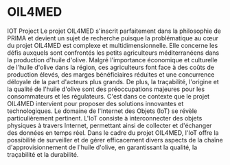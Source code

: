 # OIL4MED
IOT Project
Le projet OIL4MED s'inscrit parfaitement dans la philosophie de PRIMA et devient un 
sujet de recherche puisque la problématique au cœur du projet OIL4MED est complexe et 
multidimensionnelle. Elle concerne les défis auxquels sont confrontés les petits agriculteurs 
méditerranéens dans la production d'huile d'olive. Malgré l'importance économique et culturelle 
de l'huile d'olive dans la région, ces agriculteurs font face à des coûts de production élevés, des 
marges bénéficiaires réduites et une concurrence déloyale de la part d'acteurs plus grands. De 
plus, la traçabilité, l'origine et la qualité de l'huile d'olive sont des préoccupations majeures pour 
les consommateurs et les régulateurs.
C'est dans ce contexte que le projet OIL4MED intervient pour proposer des solutions 
innovantes et technologiques. Le domaine de l'Internet des Objets (IoT) se révèle 
particulièrement pertinent. L'IoT consiste à interconnecter des objets physiques à travers 
Internet, permettant ainsi de collecter et d'échanger des données en temps réel. Dans le cadre du 
projet OIL4MED, l'IoT offre la possibilité de surveiller et de gérer efficacement divers aspects 
de la chaîne d'approvisionnement de l'huile d'olive, en garantissant la qualité, la traçabilité et la 
durabilité.
